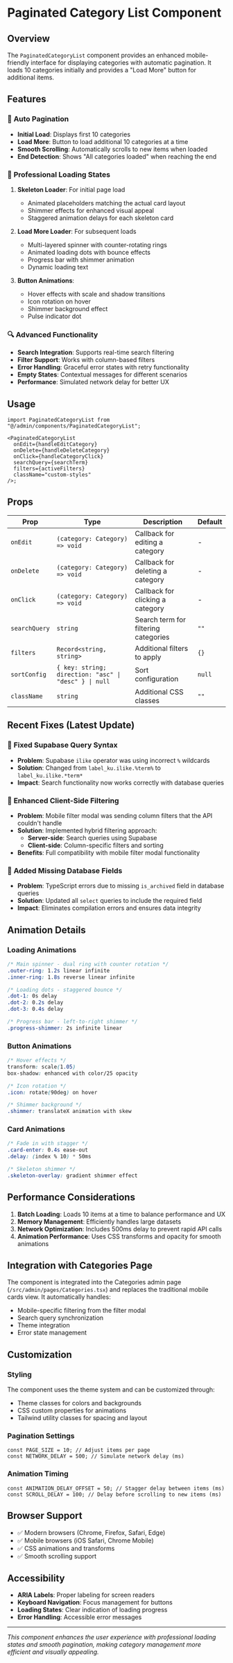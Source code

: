 # Paginated Category List Component

## Overview

The `PaginatedCategoryList` component provides an enhanced mobile-friendly interface for displaying categories with automatic pagination. It loads 10 categories initially and provides a "Load More" button for additional items.

## Features

### 🚀 **Auto Pagination**

- **Initial Load**: Displays first 10 categories
- **Load More**: Button to load additional 10 categories at a time
- **Smooth Scrolling**: Automatically scrolls to new items when loaded
- **End Detection**: Shows "All categories loaded" when reaching the end

### 🎨 **Professional Loading States**

1. **Skeleton Loader**: For initial page load

   - Animated placeholders matching the actual card layout
   - Shimmer effects for enhanced visual appeal
   - Staggered animation delays for each skeleton card

2. **Load More Loader**: For subsequent loads

   - Multi-layered spinner with counter-rotating rings
   - Animated loading dots with bounce effects
   - Progress bar with shimmer animation
   - Dynamic loading text

3. **Button Animations**:
   - Hover effects with scale and shadow transitions
   - Icon rotation on hover
   - Shimmer background effect
   - Pulse indicator dot

### 🔍 **Advanced Functionality**

- **Search Integration**: Supports real-time search filtering
- **Filter Support**: Works with column-based filters
- **Error Handling**: Graceful error states with retry functionality
- **Empty States**: Contextual messages for different scenarios
- **Performance**: Simulated network delay for better UX

## Usage

```tsx
import PaginatedCategoryList from "@/admin/components/PaginatedCategoryList";

<PaginatedCategoryList
  onEdit={handleEditCategory}
  onDelete={handleDeleteCategory}
  onClick={handleCategoryClick}
  searchQuery={searchTerm}
  filters={activeFilters}
  className="custom-styles"
/>;
```

## Props

| Prop          | Type                                                  | Description                          | Default |
| ------------- | ----------------------------------------------------- | ------------------------------------ | ------- |
| `onEdit`      | `(category: Category) => void`                        | Callback for editing a category      | -       |
| `onDelete`    | `(category: Category) => void`                        | Callback for deleting a category     | -       |
| `onClick`     | `(category: Category) => void`                        | Callback for clicking a category     | -       |
| `searchQuery` | `string`                                              | Search term for filtering categories | `""`    |
| `filters`     | `Record<string, string>`                              | Additional filters to apply          | `{}`    |
| `sortConfig`  | `{ key: string; direction: "asc" \| "desc" } \| null` | Sort configuration                   | `null`  |
| `className`   | `string`                                              | Additional CSS classes               | `""`    |

## Recent Fixes (Latest Update)

### 🔧 **Fixed Supabase Query Syntax**

- **Problem**: Supabase `ilike` operator was using incorrect `%` wildcards
- **Solution**: Changed from `label_ku.ilike.%term%` to `label_ku.ilike.*term*`
- **Impact**: Search functionality now works correctly with database queries

### 🔧 **Enhanced Client-Side Filtering**

- **Problem**: Mobile filter modal was sending column filters that the API couldn't handle
- **Solution**: Implemented hybrid filtering approach:
  - **Server-side**: Search queries using Supabase
  - **Client-side**: Column-specific filters and sorting
- **Benefits**: Full compatibility with mobile filter modal functionality

### 🔧 **Added Missing Database Fields**

- **Problem**: TypeScript errors due to missing `is_archived` field in database queries
- **Solution**: Updated all `select` queries to include the required field
- **Impact**: Eliminates compilation errors and ensures data integrity

## Animation Details

### Loading Animations

```css
/* Main spinner - dual ring with counter rotation */
.outer-ring: 1.2s linear infinite
.inner-ring: 1.8s reverse linear infinite

/* Loading dots - staggered bounce */
.dot-1: 0s delay
.dot-2: 0.2s delay
.dot-3: 0.4s delay

/* Progress bar - left-to-right shimmer */
.progress-shimmer: 2s infinite linear
```

### Button Animations

```css
/* Hover effects */
transform: scale(1.05)
box-shadow: enhanced with color/25 opacity

/* Icon rotation */
.icon: rotate(90deg) on hover

/* Shimmer background */
.shimmer: translateX animation with skew
```

### Card Animations

```css
/* Fade in with stagger */
.card-enter: 0.4s ease-out
.delay: (index % 10) * 50ms

/* Skeleton shimmer */
.skeleton-overlay: gradient shimmer effect
```

## Performance Considerations

1. **Batch Loading**: Loads 10 items at a time to balance performance and UX
2. **Memory Management**: Efficiently handles large datasets
3. **Network Optimization**: Includes 500ms delay to prevent rapid API calls
4. **Animation Performance**: Uses CSS transforms and opacity for smooth animations

## Integration with Categories Page

The component is integrated into the Categories admin page (`/src/admin/pages/Categories.tsx`) and replaces the traditional mobile cards view. It automatically handles:

- Mobile-specific filtering from the filter modal
- Search query synchronization
- Theme integration
- Error state management

## Customization

### Styling

The component uses the theme system and can be customized through:

- Theme classes for colors and backgrounds
- CSS custom properties for animations
- Tailwind utility classes for spacing and layout

### Pagination Settings

```tsx
const PAGE_SIZE = 10; // Adjust items per page
const NETWORK_DELAY = 500; // Simulate network delay (ms)
```

### Animation Timing

```tsx
const ANIMATION_DELAY_OFFSET = 50; // Stagger delay between items (ms)
const SCROLL_DELAY = 100; // Delay before scrolling to new items (ms)
```

## Browser Support

- ✅ Modern browsers (Chrome, Firefox, Safari, Edge)
- ✅ Mobile browsers (iOS Safari, Chrome Mobile)
- ✅ CSS animations and transforms
- ✅ Smooth scrolling support

## Accessibility

- **ARIA Labels**: Proper labeling for screen readers
- **Keyboard Navigation**: Focus management for buttons
- **Loading States**: Clear indication of loading progress
- **Error Handling**: Accessible error messages

---

_This component enhances the user experience with professional loading states and smooth pagination, making category management more efficient and visually appealing._
